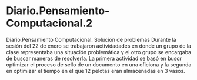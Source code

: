 # Diario.Pensamiento-Computacional.2
Diario.Pensamiento Computacional. Solución de problemas
Durante la sesión del 22 de enero se trabajaron actividadades en donde un grupo de la clase representaba una situación problemática y el otro grupo se encargaba de buscar maneras de resolverla. La primera actividad se basó en buscr optimizar el proceso de sello de un documento en una oficiona y la segunda en optimizar el tiempo en el que 12 pelotas eran almacenadas en 3 vasos. 
